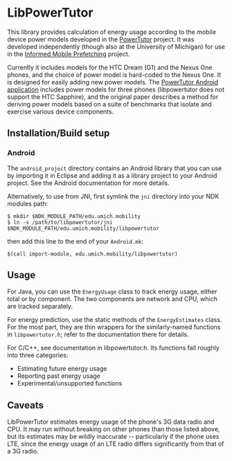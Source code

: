 LibPowerTutor
=============

This library provides calculation of energy usage according to the
mobile device power models developed in the [PowerTutor](powertutor-home)
project. It was developed independently (though also at
the University of Michigan) for use in the
[Informed Mobile Prefetching](imp-paper) project.

Currently it includes models for the HTC Dream (G1) and the Nexus One phones,
and the choice of power model is hard-coded to the Nexus One.
It is designed for easily adding new power models. The [PowerTutor
Android application](powertutor-github) includes power models for three phones
(libpowertutor does not support the HTC Sapphire), and the original paper
describes a method for deriving power models based on a suite of benchmarks
that isolate and exercise various device components.

## Installation/Build setup

### Android

The `android_project` directory contains an Android library that you can use
by importing it in Eclipse and adding it as a library project to your Android
project.  See the Android documentation for more details.

Alternatively, to use from JNI, first symlink the `jni` directory into your NDK modules path:

    $ mkdir $NDK_MODULE_PATH/edu.umich.mobility
    $ ln -s /path/to/libpowertutor/jni $NDK_MODULE_PATH/edu.umich.mobility/libpowertutor

then add this line to the end of your `Android.mk`:

    $(call import-module, edu.umich.mobility/libpowertutor)

## Usage

For Java, you can use the `EnergyUsage` class to track energy usage, either total
or by component.  The two components are network and CPU, which are tracked
separately.

For energy prediction, use the static methods of the `EnergyEstimates` class.
For the most part, they are thin wrappers for the similarly-named functions
in `libpowertutor.h`; refer to the documentation there for details.

For C/C++, see documentation in libpowertutor.h. Its functions fall roughly into
three categories:

* Estimating future energy usage
* Reporting past energy usage
* Experimental/unsupported functions

## Caveats

LibPowerTutor estimates energy usage of the phone's 3G data radio and CPU.
It may run without breaking on other phones than those listed above, but
its estimates may be wildly inaccurate -- particularly if the phone uses
LTE, since the energy usage of an LTE radio differs significantly from
that of a 3G radio.

[powertutor-home]: http://powertutor.org/
[powertutor-github]: http://github.com/msg555/powertutor
[imp-paper]: http://bretthiggins.me/papers/mobisys12.pdf
